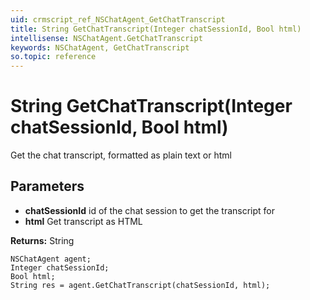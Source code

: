 ```yaml
---
uid: crmscript_ref_NSChatAgent_GetChatTranscript
title: String GetChatTranscript(Integer chatSessionId, Bool html)
intellisense: NSChatAgent.GetChatTranscript
keywords: NSChatAgent, GetChatTranscript
so.topic: reference
---
```


# String GetChatTranscript(Integer chatSessionId, Bool html)

Get the chat transcript, formatted as plain text or html

## Parameters

* **chatSessionId** id of the chat session to get the transcript for
* **html** Get transcript as HTML

**Returns:** String

```crmscript
NSChatAgent agent;
Integer chatSessionId;
Bool html;
String res = agent.GetChatTranscript(chatSessionId, html);
```

